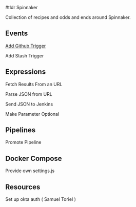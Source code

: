 #tldr Spinnaker

Collection of recipes and odds and ends around Spinnaker.

## Events

[Add Github Trigger](events/github.md)

Add Stash Trigger

## Expressions

Fetch Results From an URL

Parse JSON from URL

Send JSON to Jenkins

Make Parameter Optional

## Pipelines

Promote Pipeline

## Docker Compose

Provide own settings.js

## Resources

Set up okta auth ( Samuel Toriel )
